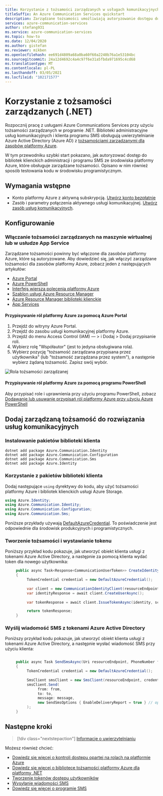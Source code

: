 ```yaml
---
title: Korzystanie z tożsamości zarządzanych w usługach komunikacyjnych (.NET)
titleSuffix: An Azure Communication Services quickstart
description: Zarządzane tożsamości umożliwiają autoryzowanie dostępu do usług Azure Communications Services z aplikacji uruchamianych na maszynach wirtualnych platformy Azure, aplikacjach funkcji i innych zasobach.
services: azure-communication-services
author: stefang931
ms.service: azure-communication-services
ms.topic: how-to
ms.date: 12/04/2020
ms.author: gistefan
ms.reviewer: mikben
ms.openlocfilehash: ee691d4809a68a0ba60f60a2240b76a1e53104bc
ms.sourcegitcommit: 24a12d4692c4a4c97f6e31a5fbda971695c4cd68
ms.translationtype: MT
ms.contentlocale: pl-PL
ms.lasthandoff: 03/05/2021
ms.locfileid: "102171577"
---
```

# <a name="use-managed-identities-net"></a>Korzystanie z tożsamości zarządzanych (.NET)

Rozpocznij pracę z usługami Azure Communications Services przy użyciu tożsamości zarządzanych w programie .NET. Biblioteki administracyjne usług komunikacyjnych i klienta programu SMS obsługują uwierzytelnianie Azure Active Directory (Azure AD) z [tożsamościami zarządzanymi dla zasobów platformy Azure](../../active-directory/managed-identities-azure-resources/overview.md).

W tym przewodniku szybki start pokazano, jak autoryzować dostęp do bibliotek klienckich administracji i programu SMS ze środowiska platformy Azure, które obsługuje zarządzane tożsamości. Opisano w nim również sposób testowania kodu w środowisku programistycznym.

## <a name="prerequisites"></a>Wymagania wstępne

 - Konto platformy Azure z aktywną subskrypcją. [Utwórz konto bezpłatnie](https://azure.microsoft.com/free)
 - Zasób i parametry połączenia aktywnego usługi komunikacyjnej. [Utwórz zasób usług komunikacyjnych](./create-communication-resource.md?pivots=platform-azp&tabs=windows).

## <a name="setting-up"></a>Konfigurowanie

### <a name="enable-managed-identities-on-a-virtual-machine-or-app-service"></a>Włączanie tożsamości zarządzanych na maszynie wirtualnej lub w usłudze App Service

Zarządzane tożsamości powinny być włączone dla zasobów platformy Azure, które są autoryzowane. Aby dowiedzieć się, jak włączyć zarządzane tożsamości dla zasobów platformy Azure, zobacz jeden z następujących artykułów:

- [Azure Portal](../../active-directory/managed-identities-azure-resources/qs-configure-portal-windows-vm.md)
- [Azure PowerShell](../../active-directory/managed-identities-azure-resources/qs-configure-powershell-windows-vm.md)
- [Interfejs wiersza polecenia platformy Azure](../../active-directory/managed-identities-azure-resources/qs-configure-cli-windows-vm.md)
- [Szablon usługi Azure Resource Manager](../../active-directory/managed-identities-azure-resources/qs-configure-template-windows-vm.md)
- [Azure Resource Manager biblioteki klienckie](../../active-directory/managed-identities-azure-resources/qs-configure-sdk-windows-vm.md)
- [App Services](../../app-service/overview-managed-identity.md)

#### <a name="assign-azure-roles-with-the-azure-portal"></a>Przypisywanie ról platformy Azure za pomocą Azure Portal

1. Przejdź do witryny Azure Portal.
1. Przejdź do zasobu usługi komunikacyjnej platformy Azure.
1. Przejdź do menu Access Control (IAM) — > i Dodaj > Dodaj przypisanie roli.
1. Wybierz rolę "Współautor" (jest to jedyna obsługiwana rola).
1. Wybierz pozycję "tożsamość zarządzana przypisana przez użytkownika" (lub "tożsamość zarządzana przez system"), a następnie wybierz żądaną tożsamość. Zapisz swój wybór.

![Rola tożsamości zarządzanej](media/managed-identity-assign-role.png)

#### <a name="assign-azure-roles-with-powershell"></a>Przypisywanie ról platformy Azure za pomocą programu PowerShell

Aby przypisać role i uprawnienia przy użyciu programu PowerShell, zobacz [Dodawanie lub usuwanie przypisań ról platformy Azure przy użyciu Azure PowerShell](../../../articles/role-based-access-control/role-assignments-powershell.md)

## <a name="add-managed-identity-to-your-communication-services-solution"></a>Dodaj zarządzaną tożsamość do rozwiązania usług komunikacyjnych

### <a name="install-the-client-library-packages"></a>Instalowanie pakietów biblioteki klienta

```console
dotnet add package Azure.Communication.Identity
dotnet add package Azure.Communication.Configuration
dotnet add package Azure.Communication.Sms
dotnet add package Azure.Identity
```

### <a name="use-the-client-library-packages"></a>Korzystanie z pakietów biblioteki klienta

Dodaj następujące `using` dyrektywy do kodu, aby użyć tożsamości platformy Azure i bibliotek klienckich usługi Azure Storage.

```csharp
using Azure.Identity;
using Azure.Communication.Identity;
using Azure.Communication.Configuration;
using Azure.Communication.Sms;
```

Poniższe przykłady używają [DefaultAzureCredential](/dotnet/api/azure.identity.defaultazurecredential). To poświadczenie jest odpowiednie dla środowisk produkcyjnych i programistycznych.

### <a name="create-an-identity-and-issue-a-token"></a>Tworzenie tożsamości i wystawianie tokenu

Poniższy przykład kodu pokazuje, jak utworzyć obiekt klienta usługi z tokenami Azure Active Directory, a następnie za pomocą klienta wydać token dla nowego użytkownika:

```csharp
     public async Task<Response<CommunicationUserToken>> CreateIdentityAndIssueTokenAsync(Uri resourceEndpoint) 
     {
          TokenCredential credential = new DefaultAzureCredential();
     
          var client = new CommunicationIdentityClient(resourceEndpoint, credential);
          var identityResponse = await client.CreateUserAsync();
     
          var tokenResponse = await client.IssueTokenAsync(identity, scopes: new [] { CommunicationTokenScope.VoIP });

          return tokenResponse;
     }
```

### <a name="send-an-sms-with-azure-active-directory-tokens"></a>Wyślij wiadomość SMS z tokenami Azure Active Directory

Poniższy przykład kodu pokazuje, jak utworzyć obiekt klienta usługi z tokenami Azure Active Directory, a następnie wysłać wiadomość SMS przy użyciu klienta:

```csharp

     public async Task SendSmsAsync(Uri resourceEndpoint, PhoneNumber from, PhoneNumber to, string message)
     {
          TokenCredential credential = new DefaultAzureCredential();
     
          SmsClient smsClient = new SmsClient(resourceEndpoint, credential);
          smsClient.Send(
               from: from,
               to: to,
               message: message,
               new SendSmsOptions { EnableDeliveryReport = true } // optional
          );
     }
```

## <a name="next-steps"></a>Następne kroki

> [!div class="nextstepaction"]
> [Informacje o uwierzytelnianiu](../concepts/authentication.md)

Możesz również chcieć:

- [Dowiedz się więcej o kontroli dostępu opartej na rolach na platformie Azure](../../../articles/role-based-access-control/index.yml)
- [Dowiedz się więcej o bibliotece tożsamości platformy Azure dla platformy .NET](/dotnet/api/overview/azure/identity-readme)
- [Tworzenie tokenów dostępu użytkowników](../quickstarts/access-tokens.md)
- [Wysyłanie wiadomości SMS](../quickstarts/telephony-sms/send.md)
- [Dowiedz się więcej o programie SMS](../concepts/telephony-sms/concepts.md)